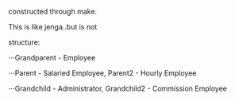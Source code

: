 constructed through make.

This is like jenga..but is not

structure:

⋅⋅⋅Grandparent - Employee

⋅⋅⋅Parent - Salaried Employee, Parent2 - Hourly Employee

⋅⋅⋅Grandchild - Administrator, Grandchild2 - Commission Employee

